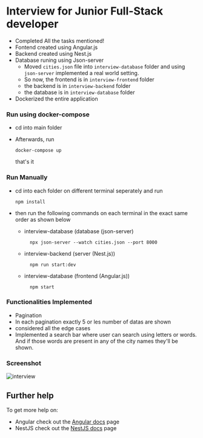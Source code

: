 # Interview for Junior Full-Stack developer

- Completed All the tasks mentioned!
- Fontend created using Angular.js
- Backend created using Nest.js
- Database runing using Json-server
  - Moved `cities.json` file into `interview-database` folder and using `json-server` implemented a real world setting.
  - So now, the frontend is in `interview-frontend` folder
  - the backend is in `interview-backend` folder
  - the database is in `interview-database` folder 
- Dockerized the entire application 

### Run using docker-compose 
- cd  into main folder
- Afterwards, run

      docker-compose up
  that's it
  
### Run Manually
- cd into each folder on different terminal seperately and run
  
      npm install

- then run the following commands on each terminal in the exact same order as shown below
  
  - interview-database (database (json-server)
  
          npx json-server --watch cities.json --port 8000
  
  - interview-backend (server (Nest.js))
  
          npm run start:dev 

  - interview-database (frontend (Angular.js))
  
          npm start

### Functionalities Implemented
  - Pagination
  - In each pagination exactly 5 or les number of datas are shown
  - considered all the edge cases
  - Implemented a search bar where user can search using letters or words. And if those words are present in any of the city names they'll be shown.

### Screenshot
  ![interview](https://github.com/kiranbaby14/interview-junior-fullstack-developer/assets/50899339/87fe4051-56ec-4c72-bd8d-293fc7616bbf)

   
## Further help

To get more help on:
- Angular check out the [Angular docs](https://angular.io/docs) page
- NestJS check out the [NestJS docs](https://docs.nestjs.com) page
